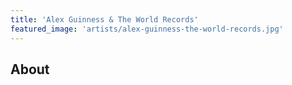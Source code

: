 ```yaml
---
title: 'Alex Guinness & The World Records'
featured_image: 'artists/alex-guinness-the-world-records.jpg'
---
```


## About


